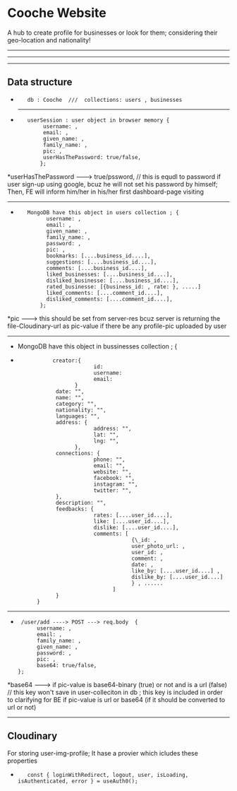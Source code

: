 # Cooche Website

A hub to create profile for businesses or look for them; considering their geo-location and nationality!

---

---

---

## Data structure

-        db : Cooche  ///  collections: users , businesses
  ***
-        userSession : user object in browser memory {
              username: ,
              email: ,
              given_name: ,
              family_name: ,
              pic: ,
              userHasThePassword: true/false,
             };

\*userHasThePassword ---> true/pssword, // this is equdl to password if user sign-up using google, bcuz he will not set his password by himself; Then, FE will inform him/her in his/her first dashboard-page visiting

---

-        MongoDB have this object in users collection ; {
               username: ,
               email: ,
               given_name: ,
               family_name: ,
               password: ,
               pic: ,
               bookmarks: [....business_id....],
               suggestions: [....business_id....],
               comments: [....business_id....],
               liked_businesses: [....business_id....],
               disliked_businesse: [....business_id....],
               rated_businesse: [{business_id: , rate: }, .....]
               liked_comments: [....comment_id....],
               disliked_comments: [....comment_id....],
             };

\*pic ---> this should be set from server-res bcuz server is returning the file-Cloudinary-url as pic-value if there be any profile-pic uploaded by user

---

- MongoDB have this object in bussinesses collection ; {
-                creator:{
                              id:
                              username:
                              email:
                        }
                  date: "",
                  name: "",
                  category: "",
                  nationality: "",
                  languages: "",
                  address: {
                              address: "",
                              lat: "",
                              lng: "",
                        },
                  connections: {
                              phone: "",
                              email: "",
                              website: "",
                              facebook: "",
                              instagram: "",
                              twitter: "",
                  },
                  description: "",
                  feedbacks: {
                              rates: [....user_id....],
                              like: [....user_id....],
                              dislike: [....user_id....],
                              comments: [  
                                          {\_id: ,
                                          user_photo_url: ,
                                          user_id: ,
                                          comment: ,
                                          date: ,
                                          like_by: [....user_id....] ,
                                          dislike_by: [....user_id....]
                                          } , ......
                                    ]
                  }
            }

---

-      /user/add ----> POST ---> req.body  {
            username: ,
            email: ,
            family_name: ,
            given_name: ,
            password: ,
            pic: ,
            base64: true/false,
      };

\*base64 ---> if pic-value is base64-binary (true) or not and is a url (false) // this key won't save in user-colleciton in db ; this key is included in order to clarifying for BE if pic-value is url or base64 (if it should be converted to url or not)

---

## Cloudinary

For storing user-img-profile;
It hase a provier which icludes these properties

-        const { loginWithRedirect, logout, user, isLoading, isAuthenticated, error } = useAuth0();
